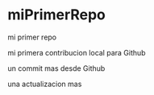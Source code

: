# miPrimerRepo

mi primer repo 

mi primera contribucion local para Github 

un commit mas desde Github

una actualizacion mas 
